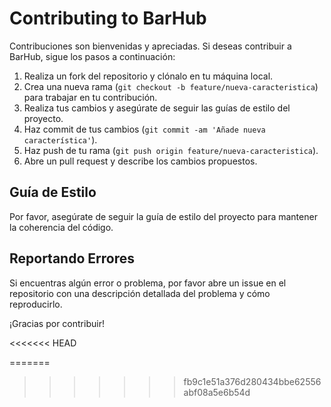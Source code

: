 # Contributing to BarHub

Contribuciones son bienvenidas y apreciadas. Si deseas contribuir a BarHub, sigue los pasos a continuación:

1. Realiza un fork del repositorio y clónalo en tu máquina local.
2. Crea una nueva rama (`git checkout -b feature/nueva-caracteristica`) para trabajar en tu contribución.
3. Realiza tus cambios y asegúrate de seguir las guías de estilo del proyecto.
4. Haz commit de tus cambios (`git commit -am 'Añade nueva característica'`).
5. Haz push de tu rama (`git push origin feature/nueva-caracteristica`).
6. Abre un pull request y describe los cambios propuestos.

## Guía de Estilo

Por favor, asegúrate de seguir la guía de estilo del proyecto para mantener la coherencia del código.

## Reportando Errores

Si encuentras algún error o problema, por favor abre un issue en el repositorio con una descripción detallada del problema y cómo reproducirlo.

¡Gracias por contribuir!

<<<<<<< HEAD

=======
>>>>>>> fb9c1e51a376d280434bbe62556abf08a5e6b54d
